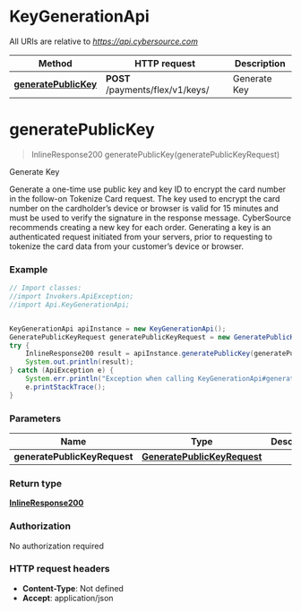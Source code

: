 # KeyGenerationApi

All URIs are relative to *https://api.cybersource.com*

Method | HTTP request | Description
------------- | ------------- | -------------
[**generatePublicKey**](KeyGenerationApi.md#generatePublicKey) | **POST** /payments/flex/v1/keys/ | Generate Key


<a name="generatePublicKey"></a>
# **generatePublicKey**
> InlineResponse200 generatePublicKey(generatePublicKeyRequest)

Generate Key

Generate a one-time use public key and key ID to encrypt the card number in the follow-on Tokenize Card request. The key used to encrypt the card number on the cardholder’s device or browser is valid for 15 minutes and must be used to verify the signature in the response message. CyberSource recommends creating a new key for each order. Generating a key is an authenticated request initiated from your servers, prior to requesting to tokenize the card data from your customer’s device or browser.

### Example
```java
// Import classes:
//import Invokers.ApiException;
//import Api.KeyGenerationApi;


KeyGenerationApi apiInstance = new KeyGenerationApi();
GeneratePublicKeyRequest generatePublicKeyRequest = new GeneratePublicKeyRequest(); // GeneratePublicKeyRequest | 
try {
    InlineResponse200 result = apiInstance.generatePublicKey(generatePublicKeyRequest);
    System.out.println(result);
} catch (ApiException e) {
    System.err.println("Exception when calling KeyGenerationApi#generatePublicKey");
    e.printStackTrace();
}
```

### Parameters

Name | Type | Description  | Notes
------------- | ------------- | ------------- | -------------
 **generatePublicKeyRequest** | [**GeneratePublicKeyRequest**](GeneratePublicKeyRequest.md)|  |

### Return type

[**InlineResponse200**](InlineResponse200.md)

### Authorization

No authorization required

### HTTP request headers

 - **Content-Type**: Not defined
 - **Accept**: application/json

